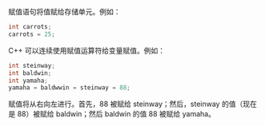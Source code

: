 赋值语句将值赋给存储单元。例如：

```c++
int carrots;
carrots = 25;
```

C++ 可以连续使用赋值运算符给变量赋值。例如：

```c++
int steinway;
int baldwin;
int yamaha;
yamaha = baldwwin = steinway = 88;
```

赋值将从右向左进行。首先，88 被赋给 steinway；然后，steinway 的值（现在是 88）被赋给 baldwin；然后 baldwin 的值 88 被赋给 yamaha。

